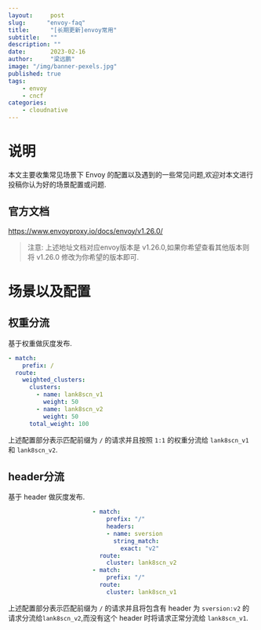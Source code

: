 ```yaml
---
layout:     post 
slug:      "envoy-faq"
title:      "[长期更新]envoy常用"
subtitle:   ""
description: ""
date:       2023-02-16
author:     "梁远鹏"
image: "/img/banner-pexels.jpg"
published: true
tags:
    - envoy 
    - cncf
categories: 
    - cloudnative
---
```


# 说明

本文主要收集常见场景下 Envoy 的配置以及遇到的一些常见问题,欢迎对本文进行投稿你认为好的场景配置或问题.

## 官方文档

https://www.envoyproxy.io/docs/envoy/v1.26.0/

> 注意: 上述地址文档对应envoy版本是 v1.26.0,如果你希望查看其他版本则将 v1.26.0 修改为你希望的版本即可.


# 场景以及配置

## 权重分流

基于权重做灰度发布.

```yaml
- match:
    prefix: /
  route:
    weighted_clusters:
      clusters: 
        - name: lank8scn_v1
          weight: 50
        - name: lank8scn_v2
          weight: 50
      total_weight: 100
```

上述配置部分表示匹配前缀为 `/` 的请求并且按照 `1:1` 的权重分流给 `lank8scn_v1` 和 `lank8scn_v2`.

## header分流

基于 header 做灰度发布.

```yaml
                        - match:
                            prefix: "/"
                            headers:
                            - name: sversion
                              string_match:
                                exact: "v2"
                          route:
                            cluster: lank8scn_v2
                        - match:
                            prefix: "/"
                          route:
                            cluster: lank8scn_v1
```

上述配置部分表示匹配前缀为 `/` 的请求并且将包含有  header 为 `sversion:v2` 的请求分流给`lank8scn_v2`,而没有这个 header 时将请求正常分流给 `lank8scn_v1`.




